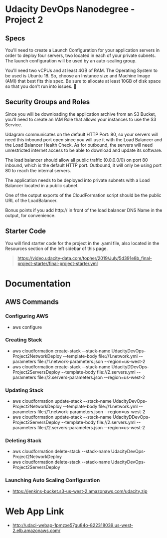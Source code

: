 # Udacity DevOps Nanodegree - Project 2 #
## Specs ##
You'll need to create a Launch Configuration for your application servers in order to deploy four servers, two located in each of your private subnets. The launch configuration will be used by an auto-scaling group.

You'll need two vCPUs and at least 4GB of RAM. The Operating System to be used is Ubuntu 18. So, choose an Instance size and Machine Image (AMI) that best fits this spec. Be sure to allocate at least 10GB of disk space so that you don't run into issues. 

## Security Groups and Roles
Since you will be downloading the application archive from an S3 Bucket, you'll need to create an IAM Role that allows your instances to use the S3 Service.

Udagram communicates on the default HTTP Port: 80, so your servers will need this inbound port open since you will use it with the Load Balancer and the Load Balancer Health Check. As for outbound, the servers will need unrestricted internet access to be able to download and update its software.

The load balancer should allow all public traffic (0.0.0.0/0) on port 80 inbound, which is the default HTTP port. Outbound, it will only be using port 80 to reach the internal servers.

The application needs to be deployed into private subnets with a Load Balancer located in a public subnet.

One of the output exports of the CloudFormation script should be the public URL of the LoadBalancer.

Bonus points if you add http:// in front of the load balancer DNS Name in the output, for convenience.

## Starter Code ##
You will find starter code for the project in the .yaml file, also located in the Resources section of the left sidebar of this page.
> https://video.udacity-data.com/topher/2019/July/5d391e8b_final-project-starter/final-project-starter.yml

# Documentation #
## AWS Commands ##
### Configuring AWS ###
- aws configure

### Creating Stack ###
- aws cloudformation create-stack --stack-name UdacityDevOps-Project2NetworkDeploy --template-body file://1.network.yml --parameters file://1.network-parameters.json --region=us-west-2
- aws cloudformation create-stack --stack-name UdacityDDevOps-Project2ServersDeploy --template-body file://2.servers.yml --parameters file://2.servers-parameters.json --region=us-west-2

### Updating Stack ###
- aws cloudformation update-stack --stack-name UdacityDevOps-Project2NetworkDeploy --template-body file://1.network.yml --parameters file://1.network-parameters.json --region=us-west-2
- aws cloudformation update-stack --stack-name UdacityDDevOps-Project2ServersDeploy --template-body file://2.servers.yml --parameters file://2.servers-parameters.json --region=us-west-2

### Deleting Stack ###
- aws cloudformation delete-stack --stack-name UdacityDevOps-Project2NetworkDeploy
- aws cloudformation delete-stack --stack-name UdacityDevOps-Project2ServersDeploy

### Launching Auto Scaling Configuration ###
- https://jenkins-bucket.s3-us-west-2.amazonaws.com/udacity.zip

# Web App Link #
- http://udaci-webap-1pmzxe57gu84o-822318039.us-west-2.elb.amazonaws.com/

